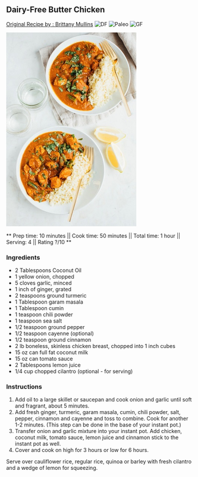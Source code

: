 ## Dairy-Free Butter Chicken

[Original Recipe by : Brittany Mullins](https://www.eatingbirdfood.com/slow-cooker-dairy-free-butter-chicken/)
![DF](https://img.shields.io/badge/-Dairy--free-blue.svg)
![Paleo](https://img.shields.io/badge/-Paleo-blueviolet.svg)
![GF](https://img.shields.io/badge/-Gluten--free-yellow.svg)

![Picture](../img/butter_free_chicken.jpg)

** Prep time: 10 minutes || Cook time: 50 minutes || Total time: 1 hour || Serving: 4 || Rating ?/10 **

### Ingredients

- 2 Tablespoons Coconut Oil
- 1 yellow onion, chopped
- 5 cloves garlic, minced
- 1 inch of ginger, grated
- 2 teaspoons ground turmeric
- 1 Tablespoon garam masala
- 1 Tablespoon cumin
- 1 teaspoon chili powder
- 1 teaspoon sea salt
- 1/2 teaspoon ground pepper
- 1/2 teaspoon cayenne (optional)
- 1/2 teaspoon ground cinnamon
- 2 lb boneless, skinless chicken breast, chopped into 1 inch cubes
- 15 oz can full fat coconut milk
- 15 oz can tomato sauce
- 2 Tablespoons lemon juice
- 1/4 cup chopped cilantro (optional - for serving)

### Instructions

1. Add oil to a large skillet or saucepan and cook onion and garlic until soft and fragrant, about 5 minutes. 
2. Add fresh ginger, turmeric, garam masala, cumin, chili powder, salt, pepper, cinnamon and cayenne and toss to combine. Cook for another 1-2 minutes. (This step can be done in the base of your instant pot.)
2. Transfer onion and garlic mixture into your instant pot. Add chicken, coconut milk, tomato sauce, lemon juice and cinnamon stick to the instant pot as well. 
4. Cover and cook on high for 3 hours or low for 6 hours. 

Serve over cauliflower rice, regular rice, quinoa or barley with fresh cilantro and a wedge of lemon for squeezing.
